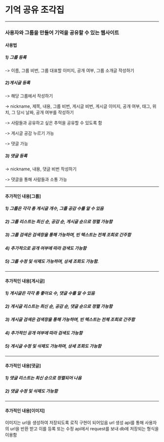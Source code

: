 # 기억 공유 조각집

---


### 사용자와 그룹을 만들어 기억을 공유할 수 있는 웹사이트


#### 사용법
##### 1) 그룹 등록

-> 이름, 그룹 비번, 그룹 대표할 이미지, 공개 여부, 그룹 소개글 작성하기

##### 2)게시글 등록

-> 해당 그룹에서 작성하기

-> nickname, 제목, 내용, 그룹 비번, 게시글 비번, 게시글 이미지, 공개 여부, 태그, 위치, 그 당시 날짜, 공개 여부를 작성하기

-> 사람들과 공유하고 싶은 추억을 공유할 수 있도록 함

-> 게시글 공감 누르기 가능

-> 댓글 가능

##### 3) 댓글 등록

-> nickname, 내용, 댓글 비번 작성하기

-> 댓글을 통해 사람들과 소통 가능


- - -


#### 추가적인 내용[그룹]
##### 1) 그룹은 각각 총 게시글 개수, 그룹 공감 수를 알 수 있음

##### 2) 그룹 리스트는 최신 순, 공감 순, 게시글 순으로 정렬 가능함

##### 3) 그룹 검색은 검색창을 통해 가능하며, 빈 텍스트는 전체 조회로 간주함

##### 4) 추가적으로 공개 여부에 따라 검색도 가능함

##### 5) 그룹 수정 및 삭제도 가능하며, 상세 조회도 가능함.


- - -


#### 추가적인 내용[게시글]
##### 1) 게시글은 각각 총 좋아요 수, 댓글 수를 알 수 있음

##### 2) 게시글 리스트는 최신 순, 공감 순, 댓글 순으로 정렬 가능함

##### 3) 게시글 검색은 검색창을 통해 가능하며, 빈 텍스트는 전체 조회로 간주함

##### 4) 추가적인 공개 여부에 따라 검색도 가능함

##### 5) 게시글 수정 및 삭제도 가능하며, 상세 조회도 가능함


- - - 


#### 추가적인 내용[댓글]

##### 1) 댓글 리스트는 최신 순으로 정렬되어 나옴

##### 2) 댓글 수정 및 삭제도 가능함


- - - 


#### 추가적인 내용[이미지]

이미지는 url을 생성하여 저장되도록 로직 구현이 되어있음
url 생성 api를 통해 사용자의 url을 반환 받고 이를 등록 또는 수정 api에서 request를 보내 db에 저장되는 형식을 이용함
